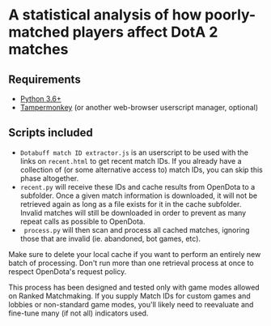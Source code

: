 # A statistical analysis of how poorly-matched players affect DotA 2 matches

## Requirements

* [Python 3.6+](https://www.python.org)
* [Tampermonkey](https://tampermonkey.net/) (or another web-browser userscript manager, optional)


## Scripts included

* `Dotabuff match ID extractor.js` is an userscript to be used with the links on `recent.html` to get recent match IDs. If you already have a collection of (or some alternative access to) match IDs, you can skip this phase altogether.
* `recent.py` will receive these IDs and cache results from OpenDota to a subfolder. Once a given match information is downloaded, it will not be retrieved again as long as a file exists for it in the cache subfolder. Invalid matches will still be downloaded in order to prevent as many repeat calls as possible to OpenDota.
* ` process.py` will then scan and process all cached matches, ignoring those that are invalid (ie. abandoned, bot games, etc).

Make sure to delete your local cache if you want to perform an entirely new batch of processing. Don't run more than one retrieval process at once to respect OpenDota's request policy.

This process has been designed and tested only with game modes allowed on Ranked Matchmaking. If you supply Match IDs for custom games and lobbies or non-standard game modes, you'll likely need to reevaluate and fine-tune many (if not all) indicators used.
